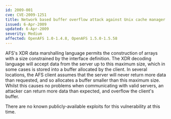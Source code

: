 ```yaml
---
id: 2009-001
cve: CVE-2009-1251
title: Network based buffer overflow attack against Unix cache manager
issued: 6-Apr-2009
updated: 6-Apr-2009
severity: Medium
affected: OpenAFS 1.0-1.4.8, OpenAFS 1.5.0-1.5.58
---
```


AFS's XDR data marshalling language permits the construction of arrays
with a size constrained by the interface definition. The XDR decoding
language will accept data from the server up to this maximum size, which
in some cases is stored into a buffer allocated by the client. In
several locations, the AFS client assumes that the server will never
return more data than requested, and so allocates a buffer smaller than
this maximum size. Whilst this causes no problems when communicating
with valid servers, an attacker can return more data than expected, and
overflow the client's buffer.

There are no known publicly-available exploits for this vulnerability at
this time.
